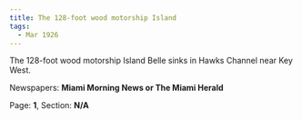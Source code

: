 ```yaml
---  
title: The 128-foot wood motorship Island  
tags:  
  - Mar 1926  
---  
```

  
The 128-foot wood motorship Island Belle sinks in Hawks Channel near Key West.  
  
Newspapers: **Miami Morning News or The Miami Herald**  
  
Page: **1**, Section: **N/A** 
